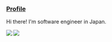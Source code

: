 ### <ins>Profile</ins>

Hi there! I'm software engineer in Japan.

<a href="https://github.com/anuraghazra/github-readme-stats">
  <img align="left" src="https://github-readme-stats.vercel.app/api?username=chou-dai&count_private=true&theme=noctis_minimus" />
</a>
<a href="https://github.com/anuraghazra/github-readme-stats">
  <img align="left" src="https://github-readme-stats.vercel.app/api/top-langs/?username=chou-dai&layout=compact&theme=noctis_minimus" />
</a>
